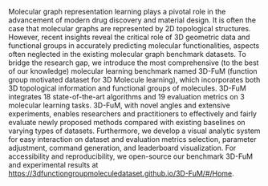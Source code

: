 Molecular graph representation learning plays a pivotal role in the advancement of modern drug discovery and material design.  It is often the case that molecular graphs are represented by 2D topological structures. However, recent insights reveal the critical role of 3D geometric data and functional groups in accurately predicting molecular functionalities, aspects often neglected in the existing molecular graph benchmark datasets. To bridge the research gap, we introduce the most comprehensive (to the best of our knowledge) molecular learning benchmark named 3D-FuM (function group motivated dataset for 3D Molecule learning), which incorporates both 3D topological information and functional groups of molecules. 3D-FuM integrates 18 state-of-the-art algorithms and 19 evaluation metrics on 3 molecular learning tasks. 3D-FuM, with novel angles and extensive experiments, enables researchers and practitioners to effectively and fairly evaluate newly proposed methods compared with existing baselines on varying types of datasets. Furthermore, we develop a visual analytic system for easy interaction on dataset and evaluation metrics selection, parameter adjustment, command generation, and leaderboard visualization. For accessibility and reproducibility, we open-source our benchmark 3D-FuM and experimental results at https://3dfunctiongroupmoleculedataset.github.io/3D-FuM/#/Home.
